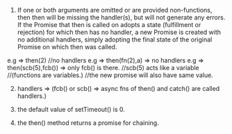 1. If one or both arguments are omitted or are provided non-functions, then then will be missing the handler(s), but will not generate any errors. If the Promise that then is called on adopts a state (fulfillment or rejection) for which then has no handler, a new Promise is created with no additional handlers, simply adopting the final state of the original Promise on which then was called.

e.g => then(2) //no handlers
e.g => then(fn(2),a) => no handlers
e.g => then(scb(5),fcb()) =>  only fcb() is there. //scb(5) acts like a variable 
//(functions are variables.)
//the new promise will also have same value.

2.  handlers => (fcb() or scb() => async fns of then() and catch() are called handlers.)

3. the default value of setTimeout() is 0.

4. the then() method returns a promise for chaining.